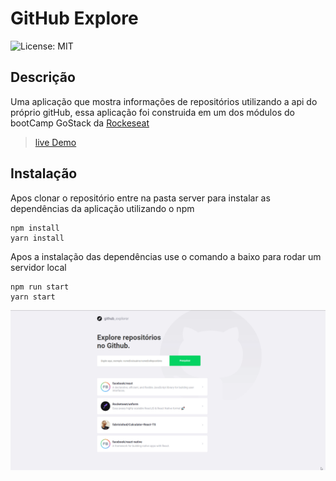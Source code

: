 # GitHub Explore

![License: MIT](https://img.shields.io/badge/License-MIT-yellow.svg)

## Descrição

Uma aplicação que mostra informações de repositórios utilizando a api do próprio gitHub, essa aplicação foi construida em um dos módulos do bootCamp GoStack da [Rockeseat](https://rocketseat.com.br/)

>[live Demo](https://git-hub-explore.vercel.app/)

## Instalação

Apos clonar o repositório entre na pasta server para instalar as dependências da aplicação utilizando o npm

```
npm install
yarn install
```

Apos a instalação das dependências use o comando a baixo para rodar um servidor local

```
npm run start
yarn start
```

![Demo](./Demo/WBdNOhLFgg.gif)
